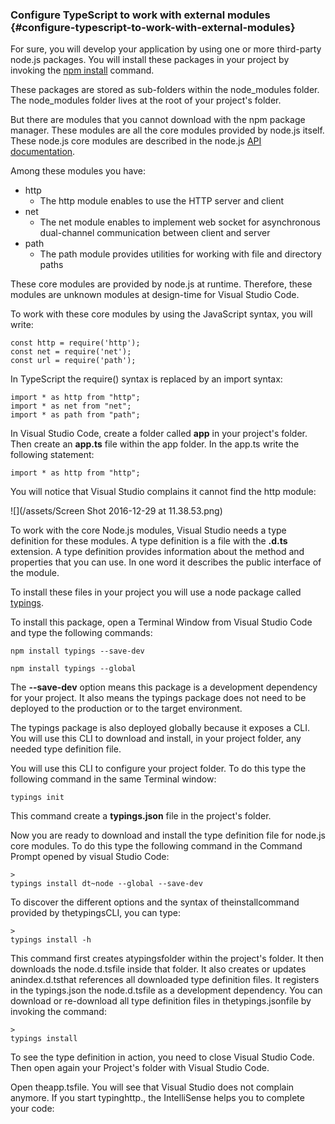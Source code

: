 ### Configure TypeScript to work with external modules {#configure-typescript-to-work-with-external-modules}

For sure, you will develop your application by using one or more third-party node.js packages. You will install these packages in your project by invoking the [npm install](https://docs.npmjs.com/cli/install) command.

These packages are stored as sub-folders within the node\_modules folder. The node\_modules folder lives at the root of your project's folder.

But there are modules that you cannot download with the npm package manager. These modules are all the core modules provided by node.js itself. These node.js core modules are described in the node.js [API documentation](https://nodejs.org/dist/latest-v6.x/docs/api/).

Among these modules you have:

* http
  * The http module enables to use the HTTP server and client
* net
  * The net module enables to implement web socket for asynchronous dual-channel communication between client and server
* path
  * The path module provides utilities for working with file and directory paths

These core modules are provided by node.js at runtime. Therefore, these modules are unknown modules at design-time  for Visual Studio Code.

To work with these core modules by using the JavaScript syntax, you will write:

```
const http = require('http');
const net = require('net');
const url = require('path');
```

In TypeScript the require\(\) syntax is replaced by an import syntax:

```
import * as http from "http";
import * as net from "net";
import * as path from "path";
```

In Visual Studio Code, create a folder called **app** in your project's folder. Then create an **app.ts** file within the app folder. In the app.ts write the following statement:

```
import * as http from "http";
```

You will notice that Visual Studio complains it cannot find the http module:

![](/assets/Screen Shot 2016-12-29 at 11.38.53.png)

To work with the core Node.js modules, Visual Studio needs a type definition for these modules. A type definition is a file with the **.d.ts** extension. A type definition provides information about the method and properties that you can use. In one word it describes the public interface of the module.

To install these files in your project you will use a node package called [typings](https://github.com/typings/typings).

To install this package, open a Terminal Window from Visual Studio Code and type the following commands:

```
npm install typings --save-dev

npm install typings --global
```

The **--save-dev** option means this package is a development dependency for your project. It also means the typings package does not need to be deployed to the production or to the target environment.

The typings package is also deployed globally because it exposes a CLI. You will use this CLI to download and install, in your project folder, any needed type definition file.

You will use this CLI to configure your project folder. To do this type the following command in the same Terminal window:

```
typings init
```

This command create a **typings.json** file in the project's folder.

Now you are ready to download and install the type definition file for node.js core modules. To do this type the following command in the Command Prompt opened by visual Studio Code:

```
>
typings install dt~node --global --save-dev

```

To discover the different options and the syntax of theinstallcommand provided by thetypingsCLI, you can type:

```
>
typings install -h

```

This command first creates atypingsfolder within the project's folder. It then downloads the node.d.tsfile inside that folder. It also creates or updates anindex.d.tsthat references all downloaded type definition files. It registers in the typings.json the node.d.tsfile as a development dependency. You can download or re-download all type definition files in thetypings.jsonfile by invoking the command:

```
>
typings install

```

To see the type definition in action, you need to close Visual Studio Code. Then open again your Project's folder with Visual Studio Code.

Open theapp.tsfile. You will see that Visual Studio does not complain anymore. If you start typinghttp., the IntelliSense helps you to complete your code:



